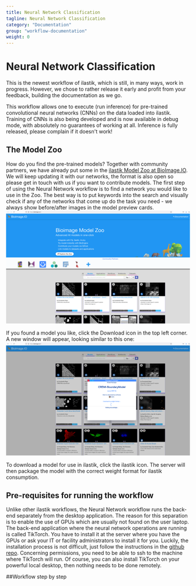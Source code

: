 ```yaml
---
title: Neural Network Classification
tagline: Neural Network Classification
category: "Documentation"
group: "workflow-documentation"
weight: 0
---
```

# Neural Network Classification

This is the newest workflow of ilastik, which is still, in many ways, work in progress. However, we chose to rather release it early and profit from your feedback, building the documentation as we go. 

This workflow allows one to execute (run inference) for pre-trained convolutional neural networks (CNNs) on the data loaded into ilastik. Training of CNNs is also being developed and is now available in debug mode, with absolutely no guarantees of working at all. Inference is fully released, please complain if it doesn't work!

## The Model Zoo
How do you find the pre-trained models? Together with community partners, we have already put some in the [ilastik Model Zoo at BioImage.IO](https://bioimage.io/#/?partner=ilastik). We will keep updating it with our networks, the format is also open so please get in touch with us if you want to contribute models.
The first step of using the Neural Network workflow is to find a network you would like to use in the Zoo. The best way is to put keywords into the search and visually check if any of the networks that come up do the task you need - we always show before/after images in the model preview cards. 
<a href="fig/bioimage_io_screenshot.png" data-toggle="lightbox"><img src="fig/bioimage_io_screenshot.png" class="img-responsive" /></a>

If you found a model you like, click the Download icon in the top left corner. A new window will appear, looking similar to this one: 
<a href="fig/download_window_2.png" data-toggle="lightbox"><img src="fig/download_window_2.png" class="img-responsive" /></a>

To download a model for use in ilastik, click the ilastik icon. The server will then package the model with the correct weight format for ilastik consumption.  

## Pre-requisites for running the workflow
Unlike other ilastik workflows, the Neural Network workflow runs the back-end separately from the desktop application. The reason for this separation is to enable the use of GPUs which are usually not found on the user laptop. The back-end application where the neural network operations are running is called TikTorch. You have to install it at the server where you have the GPUs or ask your IT or facility administrators to install it for you. Luckily, the installation process is not difficult, just follow the instructions in the [github repo](https://github.com/ilastik/tiktorch). Concerning permissions, you need to be able to ssh to the machine where TikTorch will run. Of course, you can also install TikTorch on your powerful local desktop, then nothing needs to be done remotely.

##Workflow step by step
